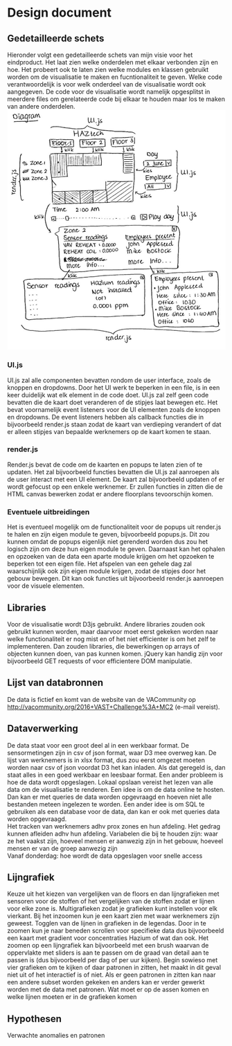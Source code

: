 # Design document
## Gedetailleerde schets
Hieronder volgt een gedetailleerde schets van mijn visie voor het eindproduct. Het laat zien welke onderdelen met elkaar verbonden zijn en hoe. Het probeert ook te laten zien welke modules en klassen gebruikt worden om de visualisatie te maken en fucntionaliteit te geven. Welke code verantwoordelijk is voor welk onderdeel van de visualisatie wordt ook aangegeven. De code voor de visualisatie wordt namelijk opgesplitst in meerdere files om gerelateerde code bij elkaar te houden maar los te maken van andere onderdelen.  
<img src="doc/moduleschets.jpg">  
### UI.js
UI.js zal alle componenten bevatten rondom de user interface, zoals de knoppen en dropdowns. Door het UI werk te beperken in een file, is in een keer duidelijk wat elk element in de code doet. UI.js zal zelf geen code bevatten die de kaart doet veranderen of de stipjes laat bewegen etc. Het bevat voornamelijk event listeners voor de UI elementen zoals de knoppen en dropdowns. De event listeners hebben als callback functies die in bijvoorbeeld render.js staan zodat de kaart van verdieping verandert of dat er alleen stipjes van bepaalde werknemers op de kaart komen te staan.
### render.js
Render.js bevat de code om de kaarten en popups te laten zien of te updaten. Het zal bijvoorbeeld functies bevatten die UI.js zal aanroepen als de user interact met een UI element. De kaart zal bijvoorbeeld updaten of er wordt gefocust op een enkele werknemer. Er zullen functies in zitten die de HTML canvas bewerken zodat er andere floorplans tevoorschijn komen.
### Eventuele uitbreidingen
Het is eventueel mogelijk om de functionaliteit voor de popups uit render.js te halen en zijn eigen module te geven, bijvoorbeeld popups.js. Dit zou kunnen omdat de popups eigenlijk niet gerenderd worden dus zou het logisch zijn om deze hun eigen module te geven. Daarnaast kan het ophalen en opzoeken van de data een aparte module krijgen om het opzoeken te beperken tot een eigen file. Het afspelen van een gehele dag zal waarschijnlijk ook zijn eigen module krijgen, zodat de stipjes door het gebouw bewegen. Dit kan ook functies uit bijvoorbeeld render.js aanroepen voor de visuele elementen.
## Libraries
Voor de visualisatie wordt D3js gebruikt. Andere libraries zouden ook gebruikt kunnen worden, maar daarvoor moet eerst gekeken worden naar welke functionaliteit er nog mist en of het niet efficienter is om het zelf te implementeren. Dan zouden libraries, die bewerkingen op arrays of objecten kunnen doen, van pas kunnen komen. jQuery kan handig zijn voor bijvoorbeeld GET requests of voor efficientere DOM manipulatie.
## Lijst van databronnen
De data is fictief en komt van de website van de VACommunity op http://vacommunity.org/2016+VAST+Challenge%3A+MC2 (e-mail vereist).
## Dataverwerking
De data staat voor een groot deel al in een werkbaar format. De sensormetingen zijn in csv of json format, waar D3 mee overweg kan. De lijst van werknemers is in xlsx format, dus zou eerst omgezet moeten worden naar csv of json voordat D3 het kan inladen. Als dat geregeld is, dan staat alles in een goed werkbaar en leesbaar format. Een ander probleem is hoe de data wordt opgeslagen. Lokaal opslaan vereist het lezen van alle data om de visualisatie te renderen. Een idee is om de data online te hosten. Dan kan er met queries de data worden opgevraagd en hoeven niet alle bestanden meteen ingelezen te worden. Een ander idee is om SQL te gebruiken als een database voor de data, dan kan er ook met queries data worden opgevraagd.  
Het tracken van werknemers adhv prox zones en hun afdeling. Het gedrag kunnen afleiden adhv hun afdeling. Variabelen die bij te houden zijn: waar ze het vaakst zijn, hoeveel mensen er aanwezig zijn in het gebouw, hoeveel mensen er van de groep aanwezig zijn  
Vanaf donderdag: hoe wordt de data opgeslagen voor snelle access
## Lijngrafiek
Keuze uit het kiezen van vergelijken van de floors en dan lijngrafieken met sensoren voor de stoffen of het vergelijken van de stoffen zodat er lijnen voor elke zone is. Multigrafieken zodat je grafieken kunt instellen voor elk vierkant. Bij het inzoomen kun je een kaart zien met waar werknemers zijn geweest. Togglen van de lijnen in grafieken in de legendas. Door in te zoomen kun je naar beneden scrollen voor specifieke data dus bijvoorbeeld een kaart met gradient voor concentraties Hazium of wat dan ook. Het zoomen op een lijngrafiek kan bijvoorbeeld met een brush waarvan de oppervlakte met sliders is aan te passen om de graad van detail aan te passen is (dus bijvoorbeeld per dag of per uur kijken). Begin sowieso met vier grafieken om te kijken of daar patronen in zitten, het maakt in dit geval niet uit of het interactief is of niet. Als er geen patronen in zitten kan naar een andere subset worden gekeken en anders kan er verder gewerkt worden met de data met patronen. Wat moet er op de assen komen en welke lijnen moeten er in de grafieken komen
## Hypothesen
Verwachte anomalies en patronen

